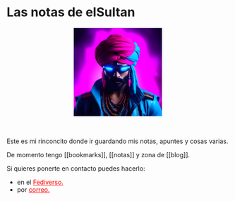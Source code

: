 # Las notas de elSultan

<p align="center">
    <img src="images/elSultan.mini.jpg" alt="elSultan" title="elSultan" width="200" height="200">
</p>
<br>

Este es mi rinconcito donde ir guardando mis notas, apuntes y cosas varias.

De momento tengo [[bookmarks]], [[notas]] y zona de [[blog]].

Si quieres ponerte en contacto puedes hacerlo:

<ul>
    <li> en el <a href="https://gotosocial.almacenero.uk/@artbol" style="color:red">Fediverso.</a></li>
    <li> por <a href="mailto:elsultan@posteo.net" style="color:red">correo.</a></li>
</ul>
